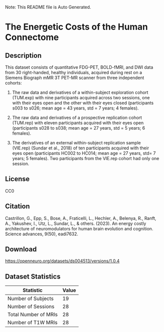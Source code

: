 Note: This README file is Auto Generated.

# The Energetic Costs of the Human Connectome

## Description

This dataset consists of quantitative FDG-PET, BOLD-fMRI, and DWI data from 30 right-handed, 
healthy individuals, acquired during rest on a Siemens Biograph mMR 3T PET-MR scanner from 
three independent cohorts:

1. The raw data and derivatives of a within-subject exploration cohort (TUM.exp) with nine participants 
  acquired across two sessions, one with their eyes open and the other with their eyes closed (participants 
  s003 to s026; mean age = 43 years, std = 7 years; 4 females).

2. The raw data and derivatives of a prospective replication cohort (TUM.rep) with eleven participants 
  acquired with their eyes open (participants s028 to s038; mean age = 27 years, std = 5 years; 6 females).

3. The derivatives of an external within-subject replication sample (VIE.rep) (Sundar et al., 2018) of 
  ten participants acquired with their eyes open (participants HC002 to HC014; mean age = 27 years, std= 7 
  years; 5 females). Two participants from the VIE.rep cohort had only one session.


## License

CC0

## Citation

Castrillon, G., Epp, S., Bose, A., Fraticelli, L., Hechler, A., Belenya, R., Ranft, A., Yakushev, I., Utz, L., Sundar, L., & others. (2023). An energy costly architecture of neuromodulators for human brain evolution and cognition. Science advances, 9(50), eadi7632.

## Download

https://openneuro.org/datasets/ds004513/versions/1.0.4

## Dataset Statistics

| Statistic | Value |
| --- | --- |
| Number of Subjects | 19 |
| Number of Sessions | 28 |
| Total Number of MRIs | 28 |
| Number of T1W MRIs | 28 |

